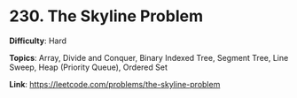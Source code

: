 # 230. The Skyline Problem

**Difficulty**: Hard

**Topics**: Array, Divide and Conquer, Binary Indexed Tree, Segment Tree, Line Sweep, Heap (Priority Queue), Ordered Set

**Link**: https://leetcode.com/problems/the-skyline-problem
